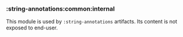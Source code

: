 ### :string-annotations:common:internal

This module is used by `:string-annotations` artifacts.
Its content is not exposed to end-user.
